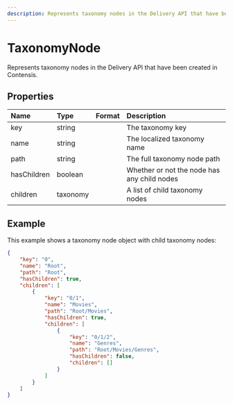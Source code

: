 ```yaml
---
description: Represents taxonomy nodes in the Delivery API that have been created in Contensis.
---
```

# TaxonomyNode

Represents taxonomy nodes in the Delivery API that have been created in Contensis.

## Properties

| Name | Type | Format | Description |
| :------- | :--- | :----- | :---------- |
| key | string | | The taxonomy key |
| name | string | | The localized taxonomy name |
| path | string | | The full taxonomy node path |
| hasChildren | boolean | | Whether or not the node has any child nodes |
| children | taxonomy | | A list of child taxonomy nodes |

## Example

This example shows a taxonomy node object with child taxonomy nodes:

```json
{
    "key": "0",
    "name": "Root",
    "path": "Root",
    "hasChildren": true,
    "children": [
        {
            "key": "0/1",
            "name": "Movies",
            "path": "Root/Movies",
            "hasChildren": true,
            "children": [
                {
                    "key": "0/1/2",
                    "name": "Genres",
                    "path": "Root/Movies/Genres",
                    "hasChildren": false,
                    "children": []
                }
            ]
        }        
    ]
}
```
